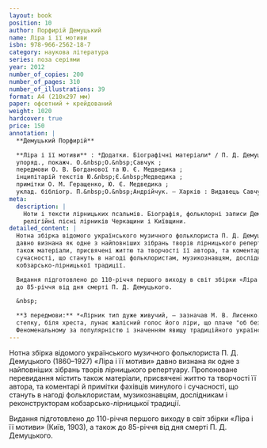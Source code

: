 ```yaml
---
layout: book
position: 10
author: Порфирій Демуцький
name: Ліра і її мотиви
isbn: 978-966-2562-18-7
category: наукова література
series: поза серіями
year: 2012
number_of_copies: 200
number_of_pages: 310
number_of_illustrations: 39
format: А4 (210х297 мм)
paper: офсетний + крейдований
weight: 1020
hardcover: true
price: 150
annotation: |
  **Демуцький Порфирій**

  **Ліра і її мотиви** : *Додатки. Біографічні матеріали* / П. Д. Демуцький ;
  упоряд., покажч. О.&nbsp;О.&nbsp;Савчук ;
  передмови О. В. Богданової та Ю. Є. Медведика ;
  інципітарій текстів Ю.&nbsp;Є.&nbsp;Медведика ;
  примітки О. М. Геращенко, Ю. Є. Медведика ;
  уклад. бібліогр. П.&nbsp;О.&nbsp;Андрійчук. — Харків : Видавець Савчук О. О., 2012. — 310 с. ; 39 іл.
meta:
  description: |
    Ноти і тексти лірницьких псальмів. Біографія, фольклорні записи Демуцького. Конструкція колісної ліри,
    релігійні пісні лірників Черкащини і Київщини.
detailed_content: |
  Нотна збірка відомого українського музичного фольклориста П. Д. Демуцького (1860–1927) «Ліра і її мотиви»
  давно визнана як одне з найповніших зібрань творів лірницького репертуару. Пропоноване перевидання містить
  також матеріали, присвячені життю та творчості її автора, та коментарі й примітки фахівців минулого і
  сучасності, що стануть в нагоді фольклористам, музикознавцям, дослідникам і реконструкторам
  кобзарсько-лірницької традиції.

  Видання підготовлено до 110-річчя першого виходу в світ збірки «Ліра і її мотиви» (Київ, 1903), а також
  до 85-річчя від дня смерті П. Д. Демуцького.

  &nbsp;

  **З передмови:** *«Лірник тип дуже живучий, — зазначав М. В. Лисенко. — На розпутті, при дорозі, на
  степку, біля хреста, лунає жалісний голос його ліри, що плаче "об безсмертному часу" та о людських гріхах... Коли героїчні бандуристи та горді торбаністи вимирають, несучи з собою в могилу секрет своїх чудових мелодій, лірник живе, живе й буде жити. Його сила й живучість у тому глибокому ліризмові, котрий так відповідає думному духові українця».
  Феноменальному за популярністю і значенням явищу традиційного українського лірництва протягом ХІХ ст. вже було присвячено чимало статей дослідників-філологів, культурологів, письменників. Проте ще не існувало жодного нотного збірника лірницьких традиційних наспівів, які б дали змогу доступитися до вивчення та відтворення лірницького репертуару. Першим таким виданням стала унікальна збірка П. Д. Демуцького «Ліра і її мотиви», яка й до сьогодні є неперевершеною за багатством і різноманітністю зафіксованих зразків лірницької практики початку ХХ ст. в Україні».*
---
```


Нотна збірка відомого українського музичного фольклориста П. Д. Демуцького (1860–1927) «Ліра і її мотиви»
давно визнана як одне з найповніших зібрань творів лірницького репертуару. Пропоноване перевидання містить
також матеріали, присвячені життю та творчості її автора, та коментарі й примітки фахівців минулого і
сучасності, що стануть в нагоді фольклористам, музикознавцям, дослідникам і реконструкторам
кобзарсько-лірницької традиції.

Видання підготовлено до 110-річчя першого виходу в світ збірки «Ліра і її мотиви» (Київ, 1903), а також
до 85-річчя від дня смерті П. Д. Демуцького.

